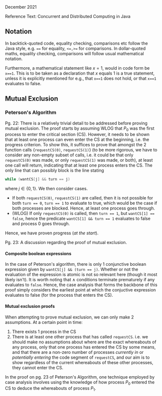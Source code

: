 December 2021

Reference Text: Concurrent and Distributed Computing in Java

## Notation
In backtick-quoted code, equality checking, comparisons etc follow the Java style, e.g. `==` for equality, `<=,>=` for comparisons.
In dollar-quoted maths, equality checking, comparisons will follow usual mathematical notation.

Furthermore, a mathematical statement like $x=1$, would in code form be `x==1`. This is to be taken as a declaration that $x$ equals $1$ is a true statement, unless it is explicitly mentioned for e.g., that `x==1` does not hold, or that `x==1` evaluates to false.

## Mutual Exclusion

### Peterson's Algorithm
Pg. 22: There is a relatively trivial detail to be addressed before proving mutual exclusion. The proof starts by assuming WLOG that $P_0$ was the first process to enter the critical section (CS). However, it needs to be shown that at least one process can even enter the CS at the beginning, i.e. the progress criterion. 
To show this, it suffices to prove that amongst the 2 function calls {`requestCS(0)`, `requestCS(1)`} (to be more rigorous, we have to consider any non-empty subset of calls, i.e. it could be that only `requestCS(0)` was made, or only `requestCS(1)` was made, or both), at least one call will return, indicating that at least one process enters the CS. The only line that can possibly block is the line stating 
```java
while (wantCS[j] && turn == j)
```
where $j\in \{0, 1\}$. We then consider cases.
- If both `requestCS(0)`, `requestCS(1)` are called, then it is not possible for both `turn == 0`, `turn == 1` to evaluate to true, which would be the case if both processes are blocked. Hence, at least one process goes through.
- (WLOG) If only `requestCS(0)` is called, then `turn == 1`, but `wantCS[1] == false`, hence the predicate `wantCS[1] && turn == 1` evaluates to false and process 0 goes through.

Hence, we have proven progress (*at the start*).

Pg. 23: A discussion regarding the proof of mutual exclusion.
#### Composite boolean expressions
In the case of Peterson's algorithm, there is only 1 conjunctive boolean expression given by `wantCS[j] && (turn == j)`. Whether or not the evaluation of the expression is atomic is not so relevant here (though it most likely isn't). It is worth noting that $\land$ conditions terminate prematurely if any evaluates to `false`. Hence, the case analysis that forms the backbone of this proof simply considers the earliest point at which the conjuctive expression evaluates to false (for the process that enters the CS).

#### Mutual exclusion proofs
When attempting to prove mutual exclusion, we can only make 2 assumptions. At a certain point in time:
1. There exists 1 process in the CS
2. There is at least one other process that has called `requestCS`.
i.e. we should make no assumptions about where are the exact whereabouts of any process, only that one process has entered the CS by some means, and that there are a non-zero number of processes *currently in* or *potentially entering* the code segment of `requestCS`, and our aim is to show regardless of the current whereabouts of these other processes, they cannot enter the CS.

In the proof on pg. 23 of Peterson's Algorithm, one technique employed by case analysis involves using the knowledge of how process $P_0$ entered the CS to deduce the whereabouts of process $P_1$.

